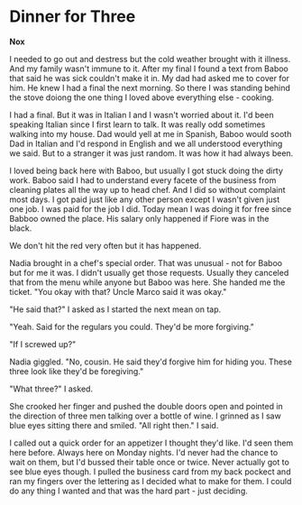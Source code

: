 # Dinner for Three

**Nox**

I needed to go out and destress but the cold weather brought with it illness.  And my family wasn't immune to it.  After my final I found a text from Baboo that said he was sick couldn't make it in.  My dad had asked me to cover for him.  He knew I had a final the next morning.   So there I was standing behind the stove doiong the one thing I loved above everything else - cooking.

I had a final.  But it was in Italian I and I wasn't worried about it.  I'd been speaking Italian since I first learn to talk.  It was really odd sometimes walking into my house.  Dad would yell at me in Spanish, Baboo would sooth Dad in Italian and I'd respond in English and we all understood everything we said.  But to a stranger it was just random.  It was how it had always been.

I loved being back here with Baboo, but usually I got stuck doing the dirty work.  Baboo said I had to understand every facete of the business from cleaning plates all the way up to head chef.  And I did so without complaint most days.  I got paid just like any other person except I wasn't given just one job.  I was paid for the job I did.  Today mean I was doing it for free since Babboo owned the place.  His salary only happened if Fiore was in the black.

We don't hit the red very often but it has happened.

Nadia brought in a chef's special order.  That was unusual - not for Baboo but for me it was.  I didn't usually get those requests.  Usually they canceled that from the menu while anyone but Baboo was here.  She handed me the ticket.  "You okay with that?  Uncle Marco said it was okay."

"He said that?"  I asked as I started the next mean on tap.

"Yeah.  Said for the regulars you could.  They'd be more forgiving."

"If I screwed up?"

Nadia giggled.  "No, cousin.  He said they'd forgive him for hiding you.  These three look like they'd be foregiving."

"What three?"  I asked.

She crooked her finger and pushed the double doors open and pointed in the direction of three men talking over a bottle of wine.  I grinned as I saw blue eyes sitting there and smiled.  "All right then."  I said.

I called out a quick order for an appetizer I thought they'd like.  I'd seen them here before.  Always here on Monday nights.  I'd never had the chance to wait on them, but I'd bussed their table once or twice.  Never actually got to see blue eyes though.  I pulled the business card from my back pockect and ran my fingers over the lettering as I decided what to make for them.  I could do any thing I wanted and that was the hard part - just deciding.


